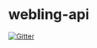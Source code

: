 # webling-api

[![Gitter](https://badges.gitter.im/Join%20Chat.svg)](https://gitter.im/terminal42/webling-api?utm_source=badge&utm_medium=badge&utm_campaign=pr-badge&utm_content=badge)